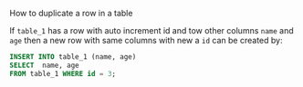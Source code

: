 How to duplicate a row in a table

If `table_1` has a row with auto increment id and tow other columns `name` and `age` then a new row with same columns  with new a `id` can be created by:

```sql
INSERT INTO table_1 (name, age)
SELECT  name, age
FROM table_1 WHERE id = 3;
```
